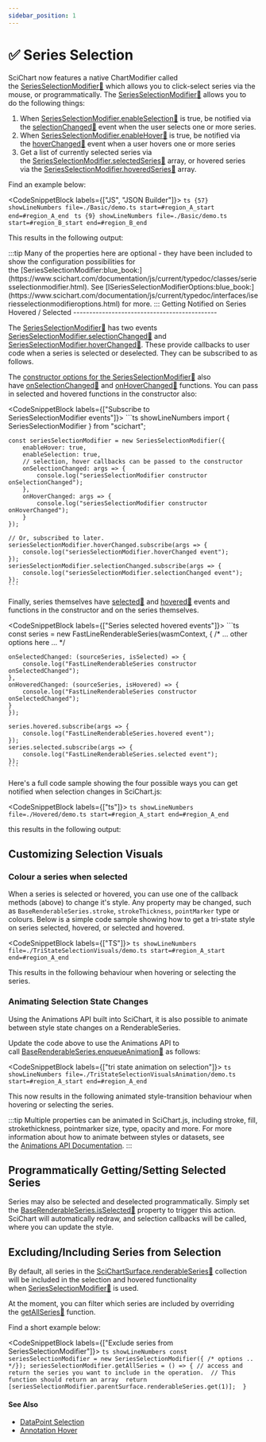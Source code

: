 ```yaml
---
sidebar_position: 1
---
```


# ✅ Series Selection

SciChart now features a native ChartModifier called the [SeriesSelectionModifier:blue_book:](https://www.scichart.com/documentation/js/current/typedoc/classes/seriesselectionmodifier.html) which allows you to click-select series via the mouse, or programmatically. The [SeriesSelectionModifier:blue_book:](https://www.scichart.com/documentation/js/current/typedoc/classes/seriesselectionmodifier.html) allows you to do the following things:

1.  When [SeriesSelectionModifier.enableSelection:blue_book:](https://www.scichart.com/documentation/js/current/typedoc/classes/seriesselectionmodifier.html#enableselection) is true, be notified via the [selectionChanged:blue_book:](https://www.scichart.com/documentation/js/current/typedoc/classes/seriesselectionmodifier.html#selectionchanged) event when the user selects one or more series.
2.  When [SeriesSelectionModifier.enableHover:blue_book:](https://www.scichart.com/documentation/js/current/typedoc/classes/seriesselectionmodifier.html#enablehover) is true, be notified via the [hoverChanged:blue_book:](https://www.scichart.com/documentation/js/current/typedoc/classes/seriesselectionmodifier.html#hoverchanged) event when a user hovers one or more series
3.  Get a list of currently selected series via the [SeriesSelectionModifier.selectedSeries:blue_book:](https://www.scichart.com/documentation/js/current/typedoc/classes/seriesselectionmodifier.html#selectedseries) array, or hovered series via the [SeriesSelectionModifier.hoveredSeries:blue_book:](https://www.scichart.com/documentation/js/current/typedoc/classes/seriesselectionmodifier.html#hoveredseries) array.

Find an example below:

<CodeSnippetBlock labels={["JS", "JSON Builder"]}>
    ```ts {57} showLineNumbers file=./Basic/demo.ts start=#region_A_start end=#region_A_end
    ```
    ```ts {9} showLineNumbers file=./Basic/demo.ts start=#region_B_start end=#region_B_end
    ```
</CodeSnippetBlock>

This results in the following output:

<LiveDocSnippet name="./Basic/demo" />
:::tip
Many of the properties here are optional - they have been included to show the configuration possibilities for the [SeriesSelectionModifier:blue_book:](https://www.scichart.com/documentation/js/current/typedoc/classes/seriesselectionmodifier.html). See [ISeriesSelectionModifierOptions:blue_book:](https://www.scichart.com/documentation/js/current/typedoc/interfaces/iseriesselectionmodifieroptions.html) for more.
:::
Getting Notified on Series Hovered / Selected
---------------------------------------------

The [SeriesSelectionModifier:blue_book:](https://www.scichart.com/documentation/js/current/typedoc/classes/seriesselectionmodifier.html) has two events [SeriesSelectionModifier.selectionChanged:blue_book:](https://www.scichart.com/documentation/js/current/typedoc/classes/seriesselectionmodifier.html#selectionchanged) and [SeriesSelectionModifier.hoverChanged:blue_book:](https://www.scichart.com/documentation/js/current/typedoc/classes/seriesselectionmodifier.html#hoverchanged). These provide callbacks to user code when a series is selected or deselected. They can be subscribed to as follows.

The [constructor options for the SeriesSelectionModifier:blue_book:](https://www.scichart.com/documentation/js/current/typedoc/interfaces/iseriesselectionmodifieroptions.html) also have [onSelectionChanged:blue_book:](https://www.scichart.com/documentation/js/current/typedoc/interfaces/iseriesselectionmodifieroptions.html#onselectionchanged) and [onHoverChanged:blue_book:](https://www.scichart.com/documentation/js/current/typedoc/interfaces/iseriesselectionmodifieroptions.html#onhoverchanged) functions. You can pass in selected and hovered functions in the constructor also:


<CodeSnippetBlock labels={["Subscribe to SeriesSelectionModifier events"]}>
    ```ts showLineNumbers
    import { SeriesSelectionModifier } from "scichart";

    const seriesSelectionModifier = new SeriesSelectionModifier({
        enableHover: true,
        enableSelection: true,
        // selection, hover callbacks can be passed to the constructor
        onSelectionChanged: args => {
            console.log("seriesSelectionModifier constructor onSelectionChanged");
        },
        onHoverChanged: args => {
            console.log("seriesSelectionModifier constructor onHoverChanged");
        }
    });

    // Or, subscribed to later.
    seriesSelectionModifier.hoverChanged.subscribe(args => {
        console.log("seriesSelectionModifier.hoverChanged event");
    });
    seriesSelectionModifier.selectionChanged.subscribe(args => {
        console.log("seriesSelectionModifier.selectionChanged event");
    });
    ```
</CodeSnippetBlock>

Finally, series themselves have [selected:blue_book:](https://www.scichart.com/documentation/js/current/typedoc/classes/baserenderableseries.html#selected) and [hovered:blue_book:](https://www.scichart.com/documentation/js/current/typedoc/classes/baserenderableseries.html#hovered) events and functions in the constructor and on the series themselves.

<CodeSnippetBlock labels={["Series selected hovered events"]}>
    ```ts
    const series = new FastLineRenderableSeries(wasmContext, {
    /* ... other options here ... */

    onSelectedChanged: (sourceSeries, isSelected) => {
        console.log("FastLineRenderableSeries constructor onSelectedChanged");
    },
    onHoveredChanged: (sourceSeries, isHovered) => {
        console.log("FastLineRenderableSeries constructor onSelectedChanged");
    }
    });

    series.hovered.subscribe(args => {
        console.log("FastLineRenderableSeries.hovered event");
    });
    series.selected.subscribe(args => {
        console.log("FastLineRenderableSeries.selected event");
    });
    ```
</CodeSnippetBlock>

Here's a full code sample showing the four possible ways you can get notified when selection changes in SciChart.js:

<CodeSnippetBlock labels={["ts"]}>
    ```ts showLineNumbers file=./Hovered/demo.ts start=#region_A_start end=#region_A_end
    ```
</CodeSnippetBlock>

this results in the following output:

<LiveDocSnippet name="./Hovered/demo" />

Customizing Selection Visuals
-----------------------------

### Colour a series when selected

When a series is selected or hovered, you can use one of the callback methods (above) to change it's style. Any property may be changed, such as `BaseRenderableSeries.stroke`, `strokeThickness`, `pointMarker` type or colours. Below is a simple code sample showing how to get a tri-state style on series selected, hovered, or selected and hovered.

<CodeSnippetBlock labels={["TS"]}>
    ```ts showLineNumbers file=./TriStateSelectionVisuals/demo.ts start=#region_A_start end=#region_A_end
    ```
</CodeSnippetBlock>

This results in the following behaviour when hovering or selecting the series.

<LiveDocSnippet name="./TriStateSelectionVisuals/demo" />

### Animating Selection State Changes

Using the Animations API built into SciChart, it is also possible to animate between style state changes on a RenderableSeries.

Update the code above to use the Animations API to call [BaseRenderableSeries.enqueueAnimation:blue_book:](https://www.scichart.com/documentation/js/current/typedoc/classes/baserenderableseries.html#enqueueanimation) as follows:

<CodeSnippetBlock labels={["tri state animation on selection"]}>
    ```ts showLineNumbers file=./TriStateSelectionVisualsAnimation/demo.ts start=#region_A_start end=#region_A_end
    ```
</CodeSnippetBlock>

This now results in the following animated style-transition behaviour when hovering or selecting the series.

<LiveDocSnippet name="./TriStateSelectionVisualsAnimation/demo" />

:::tip
Multiple properties can be animated in SciChart.js, including stroke, fill, strokethickness, pointmarker size, type, opacity and more. For more information about how to animate between styles or datasets, see the [Animations API Documentation](/docs/2d-charts/animations-api/aminations-api-overview).
:::

Programmatically Getting/Setting Selected Series
------------------------------------------------

Series may also be selected and deselected programmatically. Simply set the [BaseRenderableSeries.isSelected:blue_book:](https://www.scichart.com/documentation/js/current/typedoc/classes/baserenderableseries.html#isselected) property to trigger this action. SciChart will automatically redraw, and selection callbacks will be called, where you can update the style.

Excluding/Including Series from Selection
-----------------------------------------

By default, all series in the [SciChartSurface.renderableSeries:blue_book:](https://www.scichart.com/documentation/js/current/typedoc/classes/scichartsurface.html#renderableseries) collection will be included in the selection and hovered functionality when [SeriesSelectionModifier:blue_book:](https://www.scichart.com/documentation/js/current/typedoc/classes/seriesselectionmodifier.html) is used.

At the moment, you can filter which series are included by overriding the [getAllSeries:blue_book:](https://www.scichart.com/documentation/js/current/typedoc/classes/seriesselectionmodifier.html#getallseries) function.

Find a short example below:

<CodeSnippetBlock labels={["Exclude series from SeriesSelectionModifier"]}>
    ```ts showLineNumbers
    const seriesSelectionModifier = new SeriesSelectionModifier({ /* options .. */});
    seriesSelectionModifier.getAllSeries = () => {
        // access and return the series you want to include in the operation. 
        // This function should return an array 
        return [seriesSelectionModifier.parentSurface.renderableSeries.get(1)]; 
    }
    ```
</CodeSnippetBlock>

#### See Also

* [DataPoint Selection](/docs/2d-charts/chart-modifier-api/selection/data-point-selection)
* [Annotation Hover](/docs/2d-charts/chart-modifier-api/selection/annotation-hover)